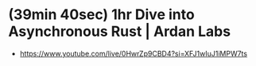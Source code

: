 # (39min 40sec) 1hr Dive into Asynchronous Rust | Ardan Labs
  
- https://www.youtube.com/live/0HwrZp9CBD4?si=XFJ1wIuJ1iMPW7ts
